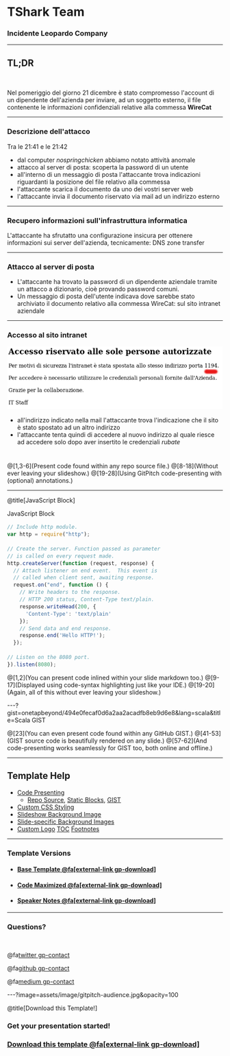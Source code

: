 # TShark Team

### Incidente Leopardo Company

---

## TL;DR

<br>

Nel pomeriggio del giorno 21 dicembre è stato compromesso l'account di un dipendente
dell'azienda per inviare, ad un soggetto esterno, il file
contenente le informazioni confidenziali relative alla commessa **WireCat**

---

### Descrizione dell'attacco

Tra le 21:41 e le 21:42
- dal computer *nospringchicken* abbiamo notato attività anomale
- attacco al server di posta: scoperta la password di un utente
- all'interno di un messaggio di posta l'attaccante trova indicazioni riguardanti la posizione del file
  relativo alla commessa
- l'attaccante scarica il documento da uno dei vostri server web
- l'attaccante invia il documento riservato via mail ad un indirizzo esterno

---

### Recupero informazioni sull'infrastruttura informatica

L'attaccante ha sfrutatto una configurazione insicura per ottenere informazioni
sui server dell'azienda, tecnicamente: DNS zone transfer 

---

### Attacco al server di posta

- L'attaccante ha trovato la password di un dipendente aziendale tramite un
attacco a dizionario, cioè provando password comuni.
- Un messaggio di posta dell'utente indicava dove sarebbe stato archiviato il
documento relativo alla commessa WireCat: sul sito intranet aziendale

---

### Accesso al sito intranet

![Alt Text](Bad_security.png)

- all'indirizzo indicato nella mail l'attaccante trova l'indicazione
  che il sito è stato spostato ad un altro indirizzo
- l'attaccante tenta quindi di accedere al nuovo indirizzo al quale riesce ad accedere solo dopo aver insertito le credenziali *rubate*

# 

@[1,3-6](Present code found within any repo source file.)
@[8-18](Without ever leaving your slideshow.)
@[19-28](Using GitPitch code-presenting with (optional) annotations.)

---

@title[JavaScript Block]

<p><span class="slide-title">JavaScript Block</span></p>

```javascript
// Include http module.
var http = require("http");

// Create the server. Function passed as parameter
// is called on every request made.
http.createServer(function (request, response) {
  // Attach listener on end event.  This event is
  // called when client sent, awaiting response.
  request.on("end", function () {
    // Write headers to the response.
    // HTTP 200 status, Content-Type text/plain.
    response.writeHead(200, {
      'Content-Type': 'text/plain'
    });
    // Send data and end response.
    response.end('Hello HTTP!');
  });

// Listen on the 8080 port.
}).listen(8080);
```

@[1,2](You can present code inlined within your slide markdown too.)
@[9-17](Displayed using code-syntax highlighting just like your IDE.)
@[19-20](Again, all of this without ever leaving your slideshow.)

---?gist=onetapbeyond/494e0fecaf0d6a2aa2acadfb8eb9d6e8&lang=scala&title=Scala GIST

@[23](You can even present code found within any GitHub GIST.)
@[41-53](GIST source code is beautifully rendered on any slide.)
@[57-62](And code-presenting works seamlessly for GIST too, both online and offline.)

---

## Template Help

- [Code Presenting](https://github.com/gitpitch/gitpitch/wiki/Code-Presenting)
  + [Repo Source](https://github.com/gitpitch/gitpitch/wiki/Code-Delimiter-Slides), [Static Blocks](https://github.com/gitpitch/gitpitch/wiki/Code-Slides), [GIST](https://github.com/gitpitch/gitpitch/wiki/GIST-Slides) 
- [Custom CSS Styling](https://github.com/gitpitch/gitpitch/wiki/Slideshow-Custom-CSS)
- [Slideshow Background Image](https://github.com/gitpitch/gitpitch/wiki/Background-Setting)
- [Slide-specific Background Images](https://github.com/gitpitch/gitpitch/wiki/Image-Slides#background)
- [Custom Logo](https://github.com/gitpitch/gitpitch/wiki/Logo-Setting) [TOC](https://github.com/gitpitch/gitpitch/wiki/Table-of-Contents) [Footnotes](https://github.com/gitpitch/gitpitch/wiki/Footnote-Setting)

---

### Template Versions

- #### [Base Template  @fa[external-link gp-download]](https://gitpitch.com/gitpitch/templates/white)
- #### [Code Maximized @fa[external-link gp-download]](https://gitpitch.com/gitpitch/templates/white?p=codemax)
- #### [Speaker Notes @fa[external-link gp-download]](https://gitpitch.com/gitpitch/templates/white?p=speaker)

---

### Questions?

<br>

@fa[twitter gp-contact](@gitpitch)

@fa[github gp-contact](gitpitch)

@fa[medium gp-contact](@gitpitch)

---?image=assets/image/gitpitch-audience.jpg&opacity=100

@title[Download this Template!]

### <span class="white">Get your presentation started!</span>
### [Download this template @fa[external-link gp-download]](https://gitpitch.com/template/download/white)

